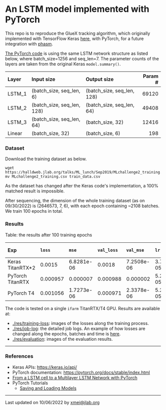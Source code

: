 # An LSTM model implemented with PyTorch

This repo is to reproduce the GlueX tracking algorithm, which originally implemented with
 TensorFlow Keras [here](https://github.com/nathanwbrei/phasm/blob/main/python/2022.05.29_GlueX_tracking_v0.1.ipynb),
 with PyTorch, for a future integration with [phasm](https://github.com/nathanwbrei/phasm).

[The PyTorch code](python/Simplified_LSTM.py) is using the same LSTM network structure as listed below,
 where batch_size=1256 and seq_len=7.
The parameter counts of the layers are taken from the original Keras `model.summary()`.

| Layer   | Input size                 | Output size                  | Param # |
|:--------|:---------------------------|:-----------------------------|--------:|
| LSTM_1  | (batch_size, seq_len, 6)   | (batch_size, seq_len, 128)   |   69120 | 
| LSTM_2  | (batch_size, seq_len, 128) | (batch_size, seq_len, 64)    |   49408 |  
| LSTM_3  | (batch_size, seq_len, 64)  | (batch_size, 32)             |   12416 |
| Linear  | (batch_size, 32)           | (batch_size, 6)              |     198 |



### Dataset
Download the training dataset as below.

```commandline
wget https://halldweb.jlab.org/talks/ML_lunch/Sep2019/MLchallenge2_training.csv
mv MLchallenge2_training.csv train_data.csv
```
As the dataset has changed after the Keras code's implementation, a 100%
 matched result is impossible.

After sequencing, the dimension of the whole training dataset (as on 09/30/2022) is (2646573, 7, 6), with
 each epoch containing ~2108 batches. We train 100 epochs in total.

### Results

[//]: # (Figure: the training loss on a T4 GPU)

[//]: # (![training-loss-T4]&#40;./res/training-loss/training-loss_65506053_T4.png&#41;)

Table: the results after 100 training epochs

| Exp              | `loss`   | `mse`      | `val_loss` | `val_mse`  | `lr`        |     Time | Training `X` size |
|:-----------------|:---------|:-----------|:-----------|:-----------|:------------|---------:|------------------:|
| Keras TitanRTX*2 | 0.0015   | 6.8281e-06 | 0.0018     | 7.2508e-06 | 3.7715e-05  | ~20 mins |   (1910698, 7, 6) |
| PyTorch TitanRTX | 0.000957 | 0.000007   | 0.000988   | 0.000002   | 5.22006e-05 | ~50 mins |   (2646573, 7, 6) |
| PyTorch T4       | 0.001056 | 1.7273e-06 | 0.000971   | 2.3378e-06 | 5.22006e-05 | ~60 mins |   (2646573, 7, 6) |


The code is tested on a single `ifarm` TitanRTX/T4 GPU. Results are available at:
- [./res/training-loss](./res/training-loss): images of the losses along the training process.
- [./res/job-log](./res/job-log): the detailed job logs. An example of
 how losses are changed along the epochs, batches and time is [here](./res/job-log/train-full_65238781_TitanRTX.log).
- [./res/evaluation](./res/evaluation): images of the evaluation results.



---
### References
- Keras APIs: https://keras.io/api/
- PyTorch documentation: https://pytorch.org/docs/stable/index.html
- [From a LSTM cell to a Multilayer LSTM Network with PyTorch](https://towardsdatascience.com/from-a-lstm-cell-to-a-multilayer-lstm-network-with-pytorch-2899eb5696f3)
- PyTorch Tutorials
  - [Saving and Loading Models](https://pytorch.org/tutorials/beginner/saving_loading_models.html)


---
Last updated on 10/06/2022 by xmei@jlab.org

